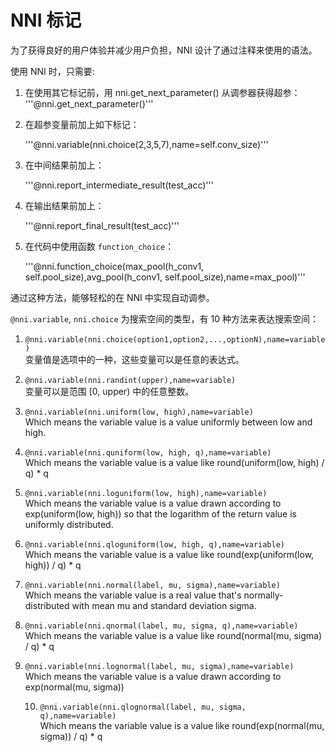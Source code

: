 # NNI 标记

为了获得良好的用户体验并减少用户负担，NNI 设计了通过注释来使用的语法。

使用 NNI 时，只需要:

1. 在使用其它标记前，用 nni.get_next_parameter() 从调参器获得超参： '''@nni.get_next_parameter()'''

2. 在超参变量前加上如下标记：
    
    '''@nni.variable(nni.choice(2,3,5,7),name=self.conv_size)'''

3. 在中间结果前加上：
    
    '''@nni.report_intermediate_result(test_acc)'''

4. 在输出结果前加上：
    
    '''@nni.report_final_result(test_acc)'''

5. 在代码中使用函数 `function_choice`：
    
    '''@nni.function_choice(max_pool(h_conv1, self.pool_size),avg_pool(h_conv1, self.pool_size),name=max_pool)'''

通过这种方法，能够轻松的在 NNI 中实现自动调参。

`@nni.variable`, `nni.choice` 为搜索空间的类型，有 10 种方法来表达搜索空间：

1. `@nni.variable(nni.choice(option1,option2,...,optionN),name=variable)`  
    变量值是选项中的一种，这些变量可以是任意的表达式。

2. `@nni.variable(nni.randint(upper),name=variable)`  
    变量可以是范围 [0, upper) 中的任意整数。

3. `@nni.variable(nni.uniform(low, high),name=variable)`  
    Which means the variable value is a value uniformly between low and high.

4. `@nni.variable(nni.quniform(low, high, q),name=variable)`  
    Which means the variable value is a value like round(uniform(low, high) / q) * q

5. `@nni.variable(nni.loguniform(low, high),name=variable)`  
    Which means the variable value is a value drawn according to exp(uniform(low, high)) so that the logarithm of the return value is uniformly distributed.

6. `@nni.variable(nni.qloguniform(low, high, q),name=variable)`  
    Which means the variable value is a value like round(exp(uniform(low, high)) / q) * q

7. `@nni.variable(nni.normal(label, mu, sigma),name=variable)`  
    Which means the variable value is a real value that's normally-distributed with mean mu and standard deviation sigma.

8. `@nni.variable(nni.qnormal(label, mu, sigma, q),name=variable)`  
    Which means the variable value is a value like round(normal(mu, sigma) / q) * q

9. `@nni.variable(nni.lognormal(label, mu, sigma),name=variable)`  
    Which means the variable value is a value drawn according to exp(normal(mu, sigma))
    
    10. `@nni.variable(nni.qlognormal(label, mu, sigma, q),name=variable)`  
        Which means the variable value is a value like round(exp(normal(mu, sigma)) / q) * q